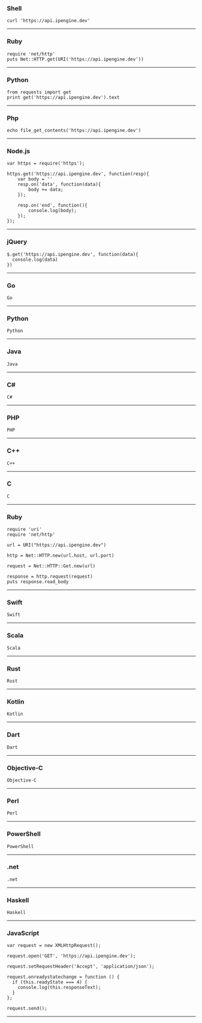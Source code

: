 ### Shell
```
curl 'https://api.ipengine.dev'
```

---

### Ruby
```
require 'net/http'
puts Net::HTTP.get(URI('https://api.ipengine.dev'))
```

---

### Python
```
from requests import get
print get('https://api.ipengine.dev').text
```

---

### Php
```
echo file_get_contents('https://api.ipengine.dev')
```

---

### Node.js
```
var https = require('https');

https.get('https://api.ipengine.dev', function(resp){
    var body = ''
    resp.on('data', function(data){
        body += data;
    });

    resp.on('end', function(){
        console.log(body);
    });
});
```

---

### jQuery
```
$.get('https://api.ipengine.dev', function(data){
  console.log(data)
})
```

---

### Go
```
Go
```

---

### Python
```
Python
```

---

### Java
```
Java
```

---

### C#
```
C#
```

---

### PHP
```
PHP
```

---

### C++
```
C++
```

---

### C
```
C
```

---

### Ruby
```
require 'uri'
require 'net/http'

url = URI("https://api.ipengine.dev")

http = Net::HTTP.new(url.host, url.port)

request = Net::HTTP::Get.new(url)

response = http.request(request)
puts response.read_body
```

---

### Swift
```
Swift
```

---

### Scala
```
Scala
```

---

### Rust
```
Rust
```

---

### Kotlin
```
Kotlin
```

---

### Dart
```
Dart
```

---

### Objective-C
```
Objective-C
```

---

### Perl
```
Perl
```

---

### PowerShell
```
PowerShell
```

---

### .net
```
.net
```

---

### Haskell
```
Haskell
```

---

### JavaScript
```
var request = new XMLHttpRequest();

request.open('GET', 'https://api.ipengine.dev');

request.setRequestHeader('Accept', 'application/json');

request.onreadystatechange = function () {
  if (this.readyState === 4) {
    console.log(this.responseText);
  }
};

request.send();
```

---
